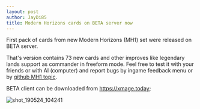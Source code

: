 ```yaml
---
layout: post
author: JayDi85
title: Modern Horizons cards on BETA server now
---
```

First pack of cards from new Modern Horizons (MH1) set were released on BETA server.

That's version contains 73 new cards and other improves like legendary lands support as commander in freeform mode. Feel free to test it with your friends or with AI (computer) and report bugs by ingame feedback menu or by <a href="https://github.com/magefree/mage/issues/5607">github MH1 topic</a>.

BETA client can be downloaded from <a href="https://xmage.today">https://xmage.today</a>;

![shot_190524_104241](https://user-images.githubusercontent.com/8344157/58307743-adaec780-7e10-11e9-8d70-12aef7faf8fc.png)